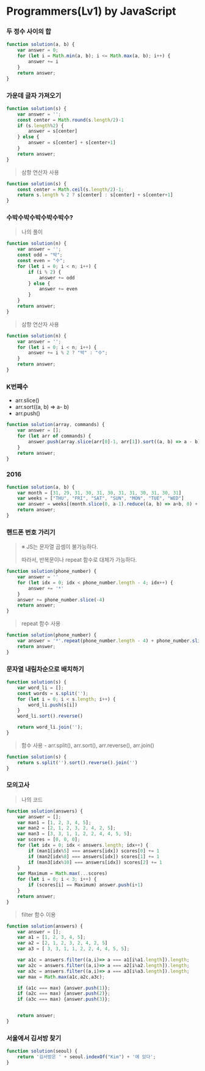 # Programmers(Lv1) by JavaScript

### 두 정수 사이의 합

```js
function solution(a, b) {
    var answer = 0;
    for (let i = Math.min(a, b); i <= Math.max(a, b); i++) {
        answer += i
    }
    return answer;
}
```



### 가운데 글자 가져오기

```js
function solution(s) {
    var answer = '';
    const center = Math.round(s.length/2)-1
    if (s.length%2) {
        answer = s[center]
    } else {
        answer = s[center] + s[center+1]
    }
    return answer;
}
```



> 삼항 연산자 사용

```js
function solution(s) {
    const center = Math.ceil(s.length/2)-1;
    return s.length % 2 ? s[center] : s[center] + s[center+1]  
}
```



### 수박수박수박수박수박수?

> 나의 풀이

```js
function solution(n) {
    var answer = '';
    const odd = "박";
    const even = "수";
    for (let i = 0; i < n; i++) {
        if (i % 2) {
            answer += odd
        } else {
            answer += even
        }
    }
    return answer;
}
```



> 삼항 연산자 사용

```js
function solution(n) {
    var answer = '';
    for (let i = 0; i < n; i++) {
        answer += i % 2 ? "박" : "수"; 
    }
    return answer;
}
```



### K번째수

* arr.slice()
* arr.sort((a, b) => a- b)
* arr.push()

```js
function solution(array, commands) {
    var answer = [];
    for (let arr of commands) {
        answer.push(array.slice(arr[0]-1, arr[1]).sort((a, b) => a - b)[arr[2]-1])
    }
    return answer;
}
```



### 2016

```js
function solution(a, b) {
    var month = [31, 29, 31, 30, 31, 30, 31, 31, 30, 31, 30, 31]
    var weeks = ["THU", "FRI", "SAT", "SUN", "MON", "TUE", "WED"]
    var answer = weeks[(month.slice(0, a-1).reduce((a, b) => a+b, 0) + b) % 7]
    return answer;
}
```



### 핸드폰 번호 가리기

> ※ JS는 문자열 곱셈이 불가능하다.
>
> 따라서, 반복문이나 repeat 함수로 대체가 가능하다.

```js
function solution(phone_number) {
    var answer = ''
    for (let idx = 0; idx < phone_number.length - 4; idx++) {
        answer += '*'
    }
    answer += phone_number.slice(-4)
    return answer;
}
```



> repeat 함수 사용

```js
function solution(phone_number) {
    var answer = '*'.repeat(phone_number.length - 4) + phone_number.slice(-4)
    return answer;
}
```



### 문자열 내림차순으로 배치하기

```js
function solution(s) {
    var word_li = [];
    const words = s.split('');
    for (let i = 0; i < s.length; i++) {
        word_li.push(s[i])
    }
    word_li.sort().reverse()

    return word_li.join('');
}
```



> 함수 사용 - arr.split(), arr.sort(), arr.reverse(), arr.join()

```js
function solution(s) {
    return s.split('').sort().reverse().join('')
}
```



### 모의고사

> 나의 코드

```js
function solution(answers) {
    var answer = [];
    var man1 = [1, 2, 3, 4, 5];
    var man2 = [2, 1, 2, 3, 2, 4, 2, 5];
    var man3 = [3, 3, 1, 1, 2, 2, 4, 4, 5, 5];
    var scores = [0, 0, 0];
    for (let idx = 0; idx < answers.length; idx++) {
        if (man1[idx%5] === answers[idx]) scores[0] += 1
        if (man2[idx%8] === answers[idx]) scores[1] += 1
        if (man3[idx%10] === answers[idx]) scores[2] += 1
    }
    var Maximum = Math.max(...scores)
    for (let i = 0; i < 3; i++) {
        if (scores[i] == Maximum) answer.push(i+1)
    }
    return answer;
}
```



> filter 함수 이용

```js
function solution(answers) {
    var answer = [];
    var a1 = [1, 2, 3, 4, 5];
    var a2 = [2, 1, 2, 3, 2, 4, 2, 5]
    var a3 = [ 3, 3, 1, 1, 2, 2, 4, 4, 5, 5];

    var a1c = answers.filter((a,i)=> a === a1[i%a1.length]).length;
    var a2c = answers.filter((a,i)=> a === a2[i%a2.length]).length;
    var a3c = answers.filter((a,i)=> a === a3[i%a3.length]).length;
    var max = Math.max(a1c,a2c,a3c);

    if (a1c === max) {answer.push(1)};
    if (a2c === max) {answer.push(2)};
    if (a3c === max) {answer.push(3)};


    return answer;
}

```



### 서울에서 김서방 찾기

```js
function solution(seoul) {
    return '김서방은 ' + seoul.indexOf("Kim") + '에 있다';
}
```

